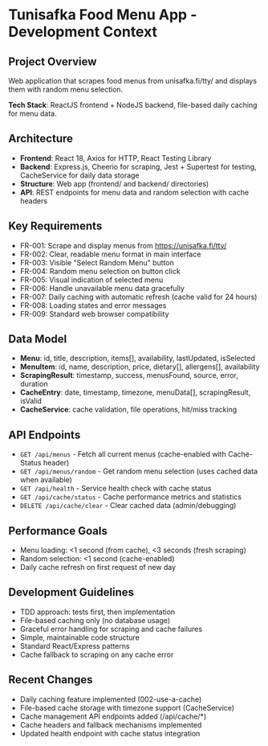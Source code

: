 # Tunisafka Food Menu App - Development Context

## Project Overview
Web application that scrapes food menus from unisafka.fi/tty/ and displays them with random menu selection. 

**Tech Stack**: ReactJS frontend + NodeJS backend, file-based daily caching for menu data.

## Architecture
- **Frontend**: React 18, Axios for HTTP, React Testing Library
- **Backend**: Express.js, Cheerio for scraping, Jest + Supertest for testing, CacheService for daily data storage
- **Structure**: Web app (frontend/ and backend/ directories)
- **API**: REST endpoints for menu data and random selection with cache headers

## Key Requirements
- FR-001: Scrape and display menus from https://unisafka.fi/tty/
- FR-002: Clear, readable menu format in main interface  
- FR-003: Visible "Select Random Menu" button
- FR-004: Random menu selection on button click
- FR-005: Visual indication of selected menu
- FR-006: Handle unavailable menu data gracefully
- FR-007: Daily caching with automatic refresh (cache valid for 24 hours)
- FR-008: Loading states and error messages
- FR-009: Standard web browser compatibility

## Data Model
- **Menu**: id, title, description, items[], availability, lastUpdated, isSelected
- **MenuItem**: id, name, description, price, dietary[], allergens[], availability
- **ScrapingResult**: timestamp, success, menusFound, source, error, duration
- **CacheEntry**: date, timestamp, timezone, menuData[], scrapingResult, isValid
- **CacheService**: cache validation, file operations, hit/miss tracking

## API Endpoints
- `GET /api/menus` - Fetch all current menus (cache-enabled with Cache-Status header)
- `GET /api/menus/random` - Get random menu selection (uses cached data when available)
- `GET /api/health` - Service health check with cache status
- `GET /api/cache/status` - Cache performance metrics and statistics
- `DELETE /api/cache/clear` - Clear cached data (admin/debugging)

## Performance Goals
- Menu loading: <1 second (from cache), <3 seconds (fresh scraping)
- Random selection: <1 second (cache-enabled)
- Daily cache refresh on first request of new day

## Development Guidelines
- TDD approach: tests first, then implementation
- File-based caching only (no database usage)
- Graceful error handling for scraping and cache failures
- Simple, maintainable code structure
- Standard React/Express patterns
- Cache fallback to scraping on any cache error

## Recent Changes
- Daily caching feature implemented (002-use-a-cache)
- File-based cache storage with timezone support (CacheService)
- Cache management API endpoints added (/api/cache/*)
- Cache headers and fallback mechanisms implemented
- Updated health endpoint with cache status integration
